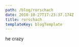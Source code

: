 ```yaml
---
path: /blog/rorschach
date: 2018-10-27T17:23:37.174Z
title: rorschach
templateKey: blogTemplate
---
```

he crazy
